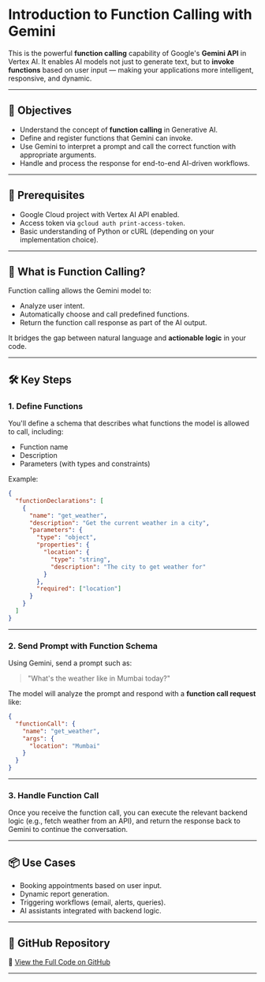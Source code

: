 # Introduction to Function Calling with Gemini

This is the powerful **function calling** capability of Google's **Gemini API** in Vertex AI. It enables AI models not just to generate text, but to **invoke functions** based on user input — making your applications more intelligent, responsive, and dynamic.

---

## 🎯 Objectives

- Understand the concept of **function calling** in Generative AI.
- Define and register functions that Gemini can invoke.
- Use Gemini to interpret a prompt and call the correct function with appropriate arguments.
- Handle and process the response for end-to-end AI-driven workflows.

---

## 🧰 Prerequisites

- Google Cloud project with Vertex AI API enabled.
- Access token via `gcloud auth print-access-token`.
- Basic understanding of Python or cURL (depending on your implementation choice).

---

## 🧠 What is Function Calling?

Function calling allows the Gemini model to:
- Analyze user intent.
- Automatically choose and call predefined functions.
- Return the function call response as part of the AI output.

It bridges the gap between natural language and **actionable logic** in your code.

---

## 🛠️ Key Steps

### 1. Define Functions

You'll define a schema that describes what functions the model is allowed to call, including:
- Function name
- Description
- Parameters (with types and constraints)

Example:
```json
{
  "functionDeclarations": [
    {
      "name": "get_weather",
      "description": "Get the current weather in a city",
      "parameters": {
        "type": "object",
        "properties": {
          "location": {
            "type": "string",
            "description": "The city to get weather for"
          }
        },
        "required": ["location"]
      }
    }
  ]
}
```

---

### 2. Send Prompt with Function Schema

Using Gemini, send a prompt such as:

> "What's the weather like in Mumbai today?"

The model will analyze the prompt and respond with a **function call request** like:

```json
{
  "functionCall": {
    "name": "get_weather",
    "args": {
      "location": "Mumbai"
    }
  }
}
```

---

### 3. Handle Function Call

Once you receive the function call, you can execute the relevant backend logic (e.g., fetch weather from an API), and return the response back to Gemini to continue the conversation.

---

## 📦 Use Cases

- Booking appointments based on user input.
- Dynamic report generation.
- Triggering workflows (email, alerts, queries).
- AI assistants integrated with backend logic.

---

## 📁 GitHub Repository

🔗 [View the Full Code on GitHub](https://github.com/Yash22222/Develop-GenAI-Apps-with-Gemini-and-Streamlit)

---
